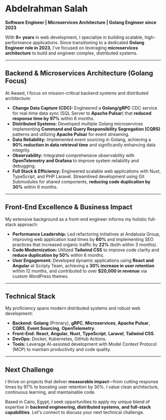 # Abdelrahman Salah

**Software Engineer | Microservices Architecture | Golang Engineer since 2023**

With **9+ years** in web development, I specialize in building scalable, high-performance applications. Since transitioning to a dedicated **Golang Engineer role in 2023**, I've focused on leveraging **microservices architecture** to build and engineer complex, distributed systems.

---

## Backend & Microservices Architecture (Golang Focus)

At Awaed, I focus on mission-critical backend systems and distributed architecture:

- **Change Data Capture (CDC):** Engineered a **Golang/gRPC** CDC service for real-time data sync (SQL Server to **Apache Pulsar**) that **reduced response time by 97%** within 6 months.
- **Distributed Systems:** Developed multiple Golang microservices implementing **Command and Query Responsibility Segregation (CQRS)** patterns and utilizing **Apache Pulsar** for event streaming.
- **Data Reliability:** Implemented event sourcing in Golang, achieving a **90% reduction in data retrieval time** and significantly enhancing data integrity.
- **Observability:** Integrated comprehensive observability with **OpenTelemetry and Grafana** to improve system reliability and debugging.
- **Full Stack & Efficiency:** Engineered scalable web applications with Nuxt, TypeScript, and PHP Laravel. Streamlined development using Git Submodules for shared components, **reducing code duplication by 30%** within 6 months.

---

## Front-End Excellence & Business Impact

My extensive background as a front-end engineer informs my holistic full-stack approach:

- **Performance Leadership:** Led refactoring initiatives at Andalusia Group, improving web application load times by **60%** and implementing SEO practices that increased organic traffic by **22%** (both within 3 months).
- **Code Modernization:** Utilized **Tailwind CSS** to improve code clarity and **reduce duplication by 50%** within 6 months.
- **User Engagement:** Developed dynamic applications using **React and Angular** at Scripty Team, achieving a **30% increase in user retention** within 12 months, and contributed to over **$20,000 in revenue** via custom WordPress themes.

---

## Technical Stack

My proficiency spans modern distributed systems and robust web development:

- **Backend:** **Golang** (Primary), **gRPC**, **Microservices**, **Apache Pulsar**, **CQRS**, **Event Sourcing**, **OpenTelemetry**.
- **Front-End:** **React**, **Angular**, **Nuxt**, **TypeScript**, **Laravel**, **Tailwind CSS**.
- **DevOps:** Docker, Kubernetes, GitHub Actions.
- **Tools:** Leverage AI-assisted development with Model Context Protocol (MCP) to maintain productivity and code quality.

---

## Next Challenge

I thrive on projects that deliver **measurable impact**—from cutting response times by 97% to boosting user retention by 30%. I value clean architecture, continuous learning, and maintainable code.

Based in Cairo, Egypt, I seek opportunities to apply my unique blend of expertise in **backend engineering, distributed systems, and full-stack capabilities**. Let's connect to discuss your next technical challenge.
